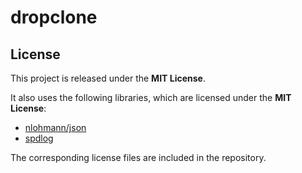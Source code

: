 # dropclone

## License

This project is released under the **MIT License**.

It also uses the following libraries, which are licensed under the **MIT License**:
- [nlohmann/json](https://github.com/nlohmann/json)
- [spdlog](https://github.com/gabime/spdlog)

The corresponding license files are included in the repository.